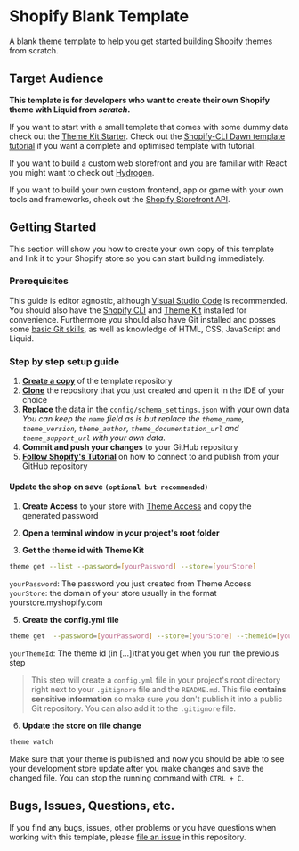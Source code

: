 
# Shopify Blank Template
A blank theme template to help you get started building Shopify themes from scratch.

## Target Audience
**This template is for developers who want to create their own Shopify theme with Liquid from *scratch*.**

If you want to start with a small template that comes with some dummy data check out the [Theme Kit Starter](https://shopify.dev/docs/themes/tools/theme-kit/getting-started). Check out the [Shopify-CLI Dawn template tutorial](https://shopify.dev/docs/themes/getting-started/create) if you want a complete and optimised template with tutorial.

If you want to build a custom web storefront and you are familiar with React you might want to check out [Hydrogen](https://hydrogen.shopify.dev/).

If you want to build your own custom frontend, app or game with your own tools and frameworks, check out the [Shopify Storefront API](https://shopify.dev/docs/api/storefront).

## Getting Started
This section will show you how to create your own copy of this template and link it to your Shopify store so you can start building immediately.

### Prerequisites 
This guide is editor agnostic, although [Visual Studio Code](https://code.visualstudio.com/) is recommended. You should also have the [Shopify CLI](https://shopify.dev/docs/themes/tools/cli/install) and [Theme Kit](https://shopify.dev/docs/themes/tools/theme-kit/getting-started) installed for convenience. Furthermore you should also have Git installed and posses some [basic Git skills](https://www.atlassian.com/git), as well as knowledge of HTML, CSS, JavaScript and Liquid.

### Step by step setup guide
 1. **[Create a copy](https://docs.github.com/en/repositories/creating-and-managing-repositories/creating-a-repository-from-a-template#creating-a-repository-from-a-template)** of the template repository
 2. **[Clone](https://docs.github.com/en/repositories/creating-and-managing-repositories/cloning-a-repository)** the repository that you just created and open it in the IDE of your choice
 3. **Replace** the data in the `config/schema_settings.json` with your own data<br>
 *You can keep the `name` field as is but replace the `theme_name`, `theme_version`, `theme_author`, `theme_documentation_url` and `theme_support_url` with your own data.*
 4. **Commit and push your changes** to your GitHub repository
 5. **[Follow Shopify's Tutorial](https://shopify.dev/docs/themes/tools/github/getting-started)** on how to connect to and publish from your GitHub repository

#### Update the shop on save `(optional but recommended)`
1. **Create Access** to your store with [Theme Access](https://apps.shopify.com/theme-access) and copy the generated password

3. **Open a terminal window in your project's root folder**

4. **Get the theme id with Theme Kit**
```bash
theme get --list --password=[yourPassword] --store=[yourStore]
```
`yourPassword`: The password you just created from Theme Access<br>
`yourStore`: the domain of your store usually in the format yourstore.myshopify.com

5. **Create the config.yml file**
```bash
theme get  --password=[yourPassword] --store=[yourStore] --themeid=[yourThemeId]
```
`yourThemeId`: The theme id (in [...])that you get when you run the previous step
> This step will create a `config.yml` file in your project's root directory right next to your `.gitignore` file and the `README.md`. This file **contains sensitive information** so make sure you don't publish it into a public Git repository. You can also add it to the `.gitignore` file.

6. **Update the store on file change**
```bash
theme watch
```

Make sure that your theme is published and now you should be able to see your development store update after you make changes and save the changed file. You can stop the running command with `CTRL + C`.

## Bugs, Issues, Questions, etc.
If you find any bugs, issues, other problems or you have questions when working with this template, please [file an issue](https://github.com/JanTrichter/shopify-blank-theme-template/issues/new) in this repository.